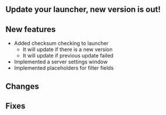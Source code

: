## Update your launcher, new version is out!

## New features

- Added checksum checking to launcher
	- It will update if there is a new version
	- It will update if previous update failed
- Implemented a server settings window
- Implemented placeholders for filter fields

## Changes


## Fixes

